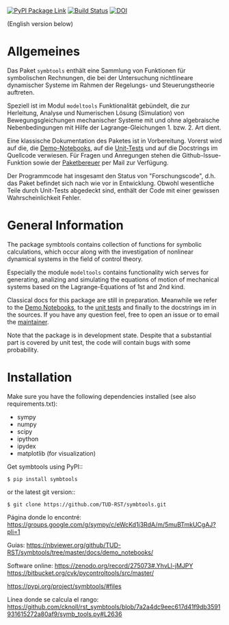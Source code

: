 

[![PyPI Package Link](https://badge.fury.io/py/symbtools.svg "PyPI Package Link")](https://badge.fury.io/py/symbtools)
[![Build Status](https://cloud.drone.io/api/badges/TUD-RST/symbtools/status.svg?ref=refs/heads/main)](https://cloud.drone.io/TUD-RST/symbtools) [![DOI](https://zenodo.org/badge/DOI/10.5281/zenodo.275073.svg)](https://doi.org/10.5281/zenodo.275073)
<!-- currently travis does not work -->
<!-- [![Travis CI Unit Test Result badge](https://travis-ci.org/TUD-RST/symbtools.svg?branch=master "Travis CI Unit Test Result badge")](https://travis-ci.org/TUD-RST/symbtools) --> 


(English version below)

Allgemeines
===========
Das Paket `symbtools` enthält eine Sammlung von Funktionen für
symbolischen Rechnungen, die bei der Untersuchung nichtlineare dynamischer
Systeme im Rahmen der Regelungs- und Steuerungstheorie auftreten.

Speziell ist im Modul `modeltools` Funktionalität gebündelt, die zur Herleitung,
Analyse und Numerischen Lösung (Simulation) von Bewegungsgleichungen mechanischer Systeme mit
und ohne algebraische Nebenbedingungen mit Hilfe der Lagrange-Gleichungen 1. bzw. 2. Art dient.

Eine klassische Dokumentation des Paketes ist in Vorbereitung. Vorerst wird auf die, die
[Demo-Notebooks](https://nbviewer.jupyter.org/github/TUD-RST/symbtools/tree/master/docs/demo_notebooks/),
auf die [Unit-Tests](https://github.com/TUD-RST/symbtools/blob/master/symbtools/test/test_modeltools.py)
und auf die Docstrings im Quellcode verwiesen.
Für Fragen und Anregungen stehen die Github-Issue-Funktion sowie der [Paketbereuer](https://tu-dresden.de/ing/elektrotechnik/rst/das-institut/beschaeftigte/carsten-knoll)
per Mail zur Verfügung.


Der Programmcode hat insgesamt den Status von "Forschungscode",
d.h. das Paket befindet sich nach wie vor in Entwicklung.
Obwohl wesentliche Teile durch Unit-Tests abgedeckt sind, enthält der Code
mit einer gewissen Wahrscheinlichkeit Fehler.


General Information
===================
The package symbtools contains collection of functions for symbolic
calculations, which occur along with the investigation of nonlinear
dynamical systems in the field of control theory.

Especially the module `modeltools` contains functionality wich serves for generating, analizing
and simulating the equations of motion of mechanical systems based on the Lagrange-Equations of
1st and 2nd kind.

Classical docs for this package are still in preparation. Meanwhile we refer to the
[Demo Notebooks](https://nbviewer.jupyter.org/github/TUD-RST/symbtools/tree/master/docs/demo_notebooks/),
to the [unit tests](https://github.com/TUD-RST/symbtools/blob/master/symbtools/test/test_modeltools.py)
and finally to the docstrings im in the sources. If you have any question feel, free to open an
issue or to email the [maintainer](https://tu-dresden.de/ing/elektrotechnik/rst/das-institut/beschaeftigte/carsten-knoll).

Note that the package is in development state. Despite that a substantial
part is covered by unit test, the code will contain bugs with some probability.


Installation
============
Make sure you have the following dependencies installed (see also requirements.txt):

- sympy
- numpy
- scipy
- ipython
- ipydex
- matplotlib (for visualization)

Get symbtools using PyPI::

    $ pip install symbtools

or the latest git version::

    $ git clone https://github.com/TUD-RST/symbtools.git

Página donde lo encontré:
https://groups.google.com/g/sympy/c/eWcKd1j3RdA/m/5muBTmkUCgAJ?pli=1

Guías:
https://nbviewer.org/github/TUD-RST/symbtools/tree/master/docs/demo_notebooks/

Software online:
https://zenodo.org/record/275073#.YhvLl-jMJPY
https://bitbucket.org/cvk/pycontroltools/src/master/

https://pypi.org/project/symbtools/#files

Línea donde se calcula el rango:
https://github.com/cknoll/rst_symbtools/blob/7a2a4dc9eec617d41f9db3591931615272a80af9/symb_tools.py#L2636
